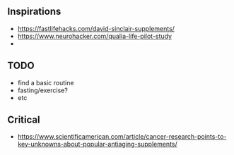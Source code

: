 ## Inspirations
* https://fastlifehacks.com/david-sinclair-supplements/
* https://www.neurohacker.com/qualia-life-pilot-study
* 

## TODO
- find a basic routine
- fasting/exercise?
- etc

## Critical
* https://www.scientificamerican.com/article/cancer-research-points-to-key-unknowns-about-popular-antiaging-supplements/
